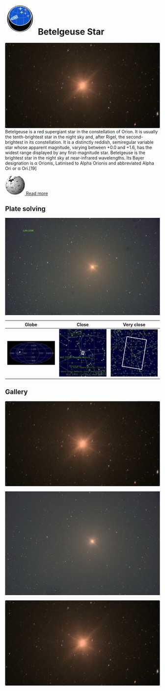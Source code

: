# ![](..//Imaging//Common/pyl-tiny.png) Betelgeuse Star
![IMG](..//Imaging//HD/Betelgeuse_Star+00+co.jpg)
Betelgeuse is a red supergiant star in the constellation of Orion. It is usually the tenth-brightest star in the night sky and, after Rigel, the second-brightest in its constellation. It is a distinctly reddish, semiregular variable star whose apparent magnitude, varying between +0.0 and +1.6, has the widest range displayed by any first-magnitude star. Betelgeuse is the brightest star in the night sky at near-infrared wavelengths. Its Bayer designation is α Orionis, Latinised to Alpha Orionis and abbreviated Alpha Ori or α Ori.[19]

[![](..//Imaging//Common/Wikipedia.png) Read more](https://en.wikipedia.org/wiki/Betelgeusepwd)
## Plate solving 


![IMG](..//Imaging//HD/Betelgeuse_Star_Annotated.jpg)


| Globe | Close | Very close |
| ----- | ----- | ----- |
|![IMG](..//Imaging//HD/Betelgeuse_Star_Globe.jpg) |![IMG](..//Imaging//HD/Betelgeuse_Star_Close.jpg) |![IMG](..//Imaging//HD/Betelgeuse_Star_Closer.jpg) |

## Gallery
![IMG](..//Imaging//HD/Betelgeuse_Star+00+co.jpg) 

![IMG](..//Imaging//HD/Betelgeuse_Star+01+co.jpg) 

![IMG](..//Imaging//HD/Betelgeuse_Star+02+co.jpg) 

